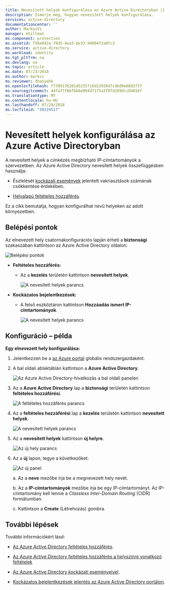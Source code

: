 ```yaml
---
title: Nevesített helyek konfigurálása az Azure Active Directoryban |} A Microsoft Docs
description: Ismerje meg, hogyan nevesített helyek konfigurálása.
services: active-directory
documentationcenter: ''
author: MarkusVi
manager: mtillman
ms.component: protection
ms.assetid: f56e042a-78d5-4ea3-be33-94004f2a0fc3
ms.service: active-directory
ms.workload: identity
ms.tgt_pltfrm: na
ms.devlang: na
ms.topic: article
ms.date: 07/23/2018
ms.author: markvi
ms.reviewer: dhanyahk
ms.openlocfilehash: f739917b201d5255716d22930d7c4bd9e6602f37
ms.sourcegitcommit: 44fa77f66fb68e084d7175a3f07d269dcc04016f
ms.translationtype: MT
ms.contentlocale: hu-HU
ms.lasthandoff: 07/24/2018
ms.locfileid: "39224517"
---
```

# <a name="configure-named-locations-in-azure-active-directory"></a>Nevesített helyek konfigurálása az Azure Active Directoryban

A nevesített helyek a címkézés megbízható IP-címtartományok a szervezetben. Az Azure Active Directory nevesített helyek összefüggésben használja:

- Észlelését [kockázati események](active-directory-reporting-risk-events.md) jelentett vakriasztások számának csökkentése érdekében.  

- [Helyalapú feltételes hozzáférés](active-directory-conditional-access-locations.md).


Ez a cikk bemutatja, hogyan konfigurálhat nevű helyeken az adott környezetben.


## <a name="entry-points"></a>Belépési pontok

Az elnevezett hely csatornakonfigurációs lapján érheti a **biztonsági** szakaszában kattintson az Azure Active Directory oldalon:

![Belépési pontok](./media/active-directory-named-locations/34.png)

- **Feltételes hozzáférés:**

    - Az a **kezelés** területén kattintson **nevesített helyek**.
    
        ![A nevesített helyek parancs](./media/active-directory-named-locations/06.png)

- **Kockázatos bejelentkezések:**

    - A felső eszköztáron kattintson **Hozzáadás ismert IP-címtartományok**.

       ![A nevesített helyek parancs](./media/active-directory-named-locations/35.png)



## <a name="configuration-example"></a>Konfiguráció – példa

**Egy elnevezett hely konfigurálása:**

1. Jelentkezzen be a [az Azure portal](https://portal.azure.com) globális rendszergazdaként.

2. A bal oldali ablaktáblán kattintson a **Azure Active Directory**.

    ![Az Azure Active Directory-hivatkozás a bal oldali panelen](./media/active-directory-named-locations/01.png)

3. Az a **Azure Active Directory** lap a **biztonsági** területén kattintson **feltételes hozzáférési**.

    ![A feltételes hozzáférés parancs](./media/active-directory-named-locations/05.png)


4. Az a **feltételes hozzáférési** lap a **kezelés** területén kattintson **nevesített helyek**.

    ![A nevesített helyek parancs](./media/active-directory-named-locations/06.png)


5. Az a **nevesített helyek** kattintson **új helyre**.

    ![Az új hely parancs](./media/active-directory-named-locations/07.png)


6. Az a **új** lapon, tegye a következőket:

    ![Az új panel](./media/active-directory-named-locations/61.png)

    a. Az a **neve** mezőbe írja be a megnevezett hely nevét.

    b. Az a **IP-címtartományok** mezőbe írja be egy IP-címtartományt. Az IP-címtartomány kell lennie a *Classless Inter-Domain Routing* (CIDR) formátumban.  

    c. Kattintson a **Create** (Létrehozás) gombra.



## <a name="next-steps"></a>További lépések

További információkért lásd:

- [Az Azure Active Directory feltételes hozzáférés](active-directory-conditional-access-azure-portal.md).

- [Az Azure Active Directory feltételes hozzáférés a helyszínre vonatkozó feltételek](active-directory-conditional-access-locations.md)

- [Az Azure Active Directory kockázati eseményeivel](active-directory-reporting-risk-events.md).

- [Kockázatos bejelentkezések jelentés az Azure Active Directory portálon](active-directory-reporting-security-risky-sign-ins.md).  
